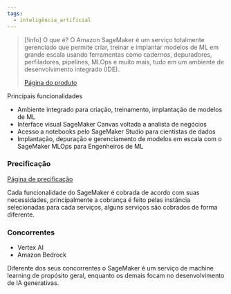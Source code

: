 ```yaml
---
tags:
  - inteligência_artificial
---
```

> [!info] O que é?
> O Amazon SageMaker é um serviço totalmente gerenciado que permite criar, treinar e implantar modelos de ML em grande escala usando ferramentas como cadernos, depuradores, perfiladores, pipelines, MLOps e muito mais, tudo em um ambiente de desenvolvimento integrado (IDE).
> 
> [Página do produto](https://aws.amazon.com/pt/sagemaker/)

Principais funcionalidades

- Ambiente integrado para criação, treinamento, implantação de modelos de ML
- Interface visual SageMaker Canvas voltada a analista de negócios
- Acesso a notebooks pelo SageMaker Studio para cientistas de dados
- Implantação, depuração e gerenciamento de modelos em escala com o SageMaker MLOps para Engenheiros de ML


### Precificação
[Página de precificação](https://aws.amazon.com/pt/sagemaker/pricing/?nc=sn&loc=4)

Cada funcionalidade do SageMaker é cobrada de acordo com suas necessidades, principalmente a cobrança é feito pelas instância selecionadas para cada serviços, alguns serviços são cobrados de forma diferente.

### Concorrentes

- Vertex AI
- Amazon Bedrock

Diferente dos seus concorrentes o SageMaker é um serviço de machine learning de propósito geral, enquanto os demais focam no desenvolvimento de IA generativas.